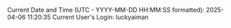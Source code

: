 Current Date and Time (UTC - YYYY-MM-DD HH:MM:SS formatted): 2025-04-06 11:20:35
Current User's Login: luckyaiman
